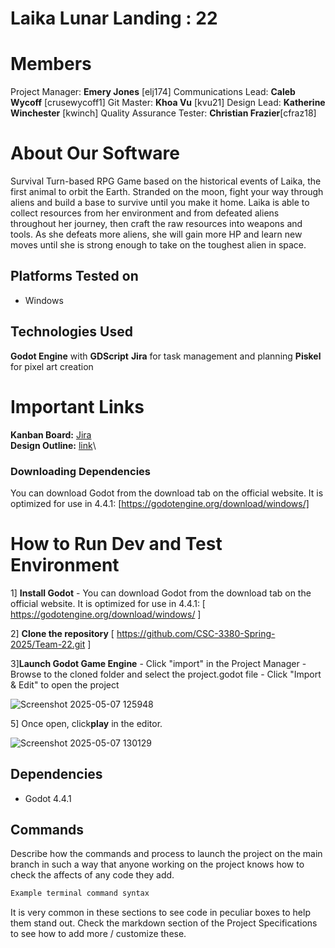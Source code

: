 # Laika Lunar Landing : 22
# Members
Project Manager: **Emery Jones** [elj174]
Communications Lead: **Caleb Wycoff** [crusewycoff1]
Git Master: **Khoa Vu** [kvu21]
Design Lead: **Katherine Winchester** [kwinch]
Quality Assurance Tester: **Christian Frazier**[cfraz18]

# About Our Software

Survival Turn-based RPG Game based on the historical events of Laika, the first animal to orbit the Earth. Stranded on the moon, fight your way through aliens and build a base to survive until you make it home.
Laika is able to collect resources from her environment and from defeated aliens throughout her journey, then craft the raw resources into weapons and tools. As she defeats more aliens, she will gain more HP and learn new moves until she is strong enough to take on the toughest alien in space.

## Platforms Tested on
- Windows

## Technologies Used
**Godot Engine** with **GDScript**
 **Jira** for task management and planning
**Piskel** for pixel art creation

# Important Links
**Kanban Board:** [Jira](https://3108team22.atlassian.net/jira/software/projects/LLL/boards/1?atlOrigin=eyJpIjoiYjFkYzc5NmEwNGNjNDkwMTk4OWQyNTNiOTc4MWJjNDgiLCJwIjoiaiJ9)\
**Design Outline:** [link](https://lsumail2-my.sharepoint.com/:w:/r/personal/kwinch3_lsu_edu/Documents/Spring%202025/CSC%203380/Design%20Outline.docx?d=wb067e339ce00470aa6096ef1205f7dcb&csf=1&web=1&e=XQcuNl)\

### Downloading Dependencies
You can download Godot from the download tab on the official website. It is optimized for use in 4.4.1: [https://godotengine.org/download/windows/]

# How to Run Dev and Test Environment
1] **Install Godot**
	- You can download Godot from the download tab on the official website. 
 It is optimized for use in 4.4.1: [ https://godotengine.org/download/windows/ ] 

2] **Clone the repository** [ https://github.com/CSC-3380-Spring-2025/Team-22.git ]

3]**Launch Godot Game Engine**
	- Click "import" in the Project Manager
 	- Browse to the cloned folder and select the project.godot file
  	- Click "Import & Edit" to open the project
   
![Screenshot 2025-05-07 125948](https://github.com/user-attachments/assets/73adf2c2-f280-4821-952f-79c8c9803874)



5] Once open, click**play** in the editor.


![Screenshot 2025-05-07 130129](https://github.com/user-attachments/assets/ff034434-0f3c-4d39-b310-05abc03ae4bd)

## Dependencies
- Godot 4.4.1

## Commands
Describe how the commands and process to launch the project on the main branch in such a way that anyone working on the project knows how to check the affects of any code they add.

```sh
Example terminal command syntax
```

It is very common in these sections to see code in peculiar boxes to help them stand out. Check the markdown section of the Project Specifications to see how to add more / customize these.



